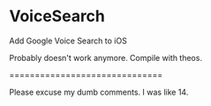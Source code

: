 # VoiceSearch
Add Google Voice Search to iOS

Probably doesn't work anymore.
Compile with theos.

==============================

Please excuse my dumb comments. 
I was like 14. 
